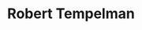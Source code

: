 ---
first_name: Robert
last_name: Tempelman
title: Robert Tempelman
role: Professor of Animal Science
organizations:
- name: Michigan State University
  url: https://www.canr.msu.edu/people/dr_robert_tempelman
education:
  courses:
  - course: PhD in Dairy Science, University of Wisconsin-Madison,1993
  - course: MS in Animal Science, University of Guelph, CANADA,1989
  - course: Bachelors of Science (Agriculture), University of Guelph, CANADA, 1986
user_groups:
- Members
superuser: no
---